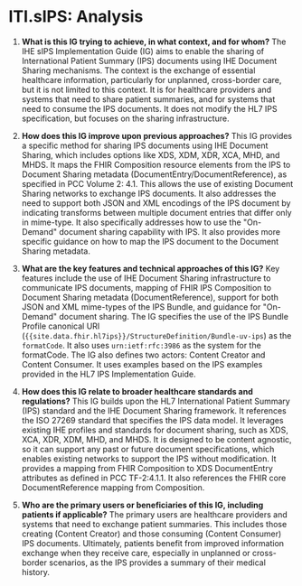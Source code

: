 # ITI.sIPS: Analysis

1.  **What is this IG trying to achieve, in what context, and for whom?**
    The IHE sIPS Implementation Guide (IG) aims to enable the sharing of International Patient Summary (IPS) documents using IHE Document Sharing mechanisms. The context is the exchange of essential healthcare information, particularly for unplanned, cross-border care, but it is not limited to this context. It is for healthcare providers and systems that need to share patient summaries, and for systems that need to consume the IPS documents. It does not modify the HL7 IPS specification, but focuses on the sharing infrastructure.

2.  **How does this IG improve upon previous approaches?**
    This IG provides a specific method for sharing IPS documents using IHE Document Sharing, which includes options like XDS, XDM, XDR, XCA, MHD, and MHDS. It maps the FHIR Composition resource elements from the IPS to Document Sharing metadata (DocumentEntry/DocumentReference), as specified in PCC Volume 2: 4.1. This allows the use of existing Document Sharing networks to exchange IPS documents. It also addresses the need to support both JSON and XML encodings of the IPS document by indicating transforms between multiple document entries that differ only in mime-type. It also specifically addresses how to use the "On-Demand" document sharing capability with IPS. It also provides more specific guidance on how to map the IPS document to the Document Sharing metadata.

3.  **What are the key features and technical approaches of this IG?**
    Key features include the use of IHE Document Sharing infrastructure to communicate IPS documents, mapping of FHIR IPS Composition to Document Sharing metadata (DocumentReference), support for both JSON and XML mime-types of the IPS Bundle, and guidance for "On-Demand" document sharing. The IG specifies the use of the IPS Bundle Profile canonical URI (`{{site.data.fhir.hl7ips}}/StructureDefinition/Bundle-uv-ips`) as the `formatCode`. It also uses `urn:ietf:rfc:3986` as the system for the formatCode. The IG also defines two actors: Content Creator and Content Consumer. It uses examples based on the IPS examples provided in the HL7 IPS Implementation Guide.

4.  **How does this IG relate to broader healthcare standards and regulations?**
    This IG builds upon the HL7 International Patient Summary (IPS) standard and the IHE Document Sharing framework. It references the ISO 27269 standard that specifies the IPS data model. It leverages existing IHE profiles and standards for document sharing, such as XDS, XCA, XDR, XDM, MHD, and MHDS. It is designed to be content agnostic, so it can support any past or future document specifications, which enables existing networks to support the IPS without modification. It provides a mapping from FHIR Composition to XDS DocumentEntry attributes as defined in PCC TF-2:4.1.1. It also references the FHIR core DocumentReference mapping from Composition.

5.  **Who are the primary users or beneficiaries of this IG, including patients if applicable?**
    The primary users are healthcare providers and systems that need to exchange patient summaries. This includes those creating (Content Creator) and those consuming (Content Consumer) IPS documents. Ultimately, patients benefit from improved information exchange when they receive care, especially in unplanned or cross-border scenarios, as the IPS provides a summary of their medical history.
